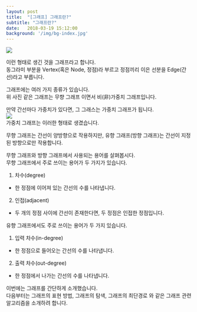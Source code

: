 ```yaml
---
layout: post
title:  "[그래프] 그래프란?"
subtitle: "그래프란?"
date:   2018-03-19 15:12:00
background: '/img/bg-index.jpg'
---
```


<img src = "https://upload.wikimedia.org/wikipedia/commons/thumb/5/5b/6n-graf.svg/333px-6n-graf.svg.png"><br>

이런 형태로 생긴 것을 그래프라고 합니다.<br>
동그라미 부분을 Vertex(혹은 Node, 정점)라 부르고 정점끼리 이은 선분을 Edge(간선)라고 부릅니다.<br>

그래프에는 여러 가지 종류가 있습니다.<br>
위 사진 같은 그래프는 무향 그래프 이면서 비(非)가중치 그래프입니다.<br>

만약 간선마다 가중치가 있다면, 그 그래스는 가중치 그래프가 됩니다.<br>
<img src = "https://i.imgur.com/v5yXFJe.png"><br>
가중치 그래프는 이러한 형태로 생겼습니다.<br>

무향 그래프는 간선이 양방향으로 작용하지만, 유향 그래프(방향 그래프)는 간선이 지정된 방향으로만 작용합니다.<br>

무향 그래프와 방향 그래프에서 사용되는 용어를 살펴봅시다.<br>
무향 그래프에서 주로 쓰이는 용어가 두 가지가 있습니다.
1. 차수(degree)
  * 한 정점에 이어져 있는 간선의 수를 나타냅니다.
2. 인접(adjacent)
  * 두 개의 정점 사이에 간선이 존재한다면, 두 정점은 인접한 정점입니다.

유향 그래프에서도 주로 쓰이는 용어가 두 가지 있습니다.
1. 입력 차수(in-degree)
  * 한 정점으로 들어오는 간선의 수를 나타냅니다.
2. 출력 차수(out-degree)
  * 한 정점에서 나가는 간선의 수를 나타냅니다.

이번에는 그래프를 간단하게 소개했습니다.<br>
다음부터는 그래프의 표현 방법, 그래프의 탐색, 그래프의 최단경로 와 같은 그래프 관련 알고리즘을 소개하려 합니다.
